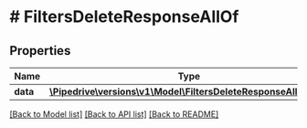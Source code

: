 # # FiltersDeleteResponseAllOf

## Properties

Name | Type | Description | Notes
------------ | ------------- | ------------- | -------------
**data** | [**\Pipedrive\versions\v1\Model\FiltersDeleteResponseAllOfData**](FiltersDeleteResponseAllOfData.md) |  | [optional]

[[Back to Model list]](../README.md#documentation-for-models) [[Back to API list]](../README.md#documentation-for-api-endpoints) [[Back to README]](../README.md)
